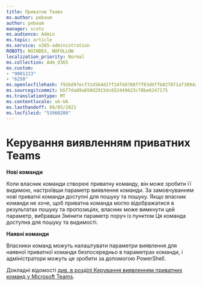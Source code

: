 ```yaml
---
title: Приватне Teams
ms.author: pebaum
author: pebaum
manager: scotv
ms.audience: Admin
ms.topic: article
ms.service: o365-administration
ROBOTS: NOINDEX, NOFOLLOW
localization_priority: Normal
ms.collection: Adm_O365
ms.custom:
- "9001223"
- "6258"
ms.openlocfilehash: f92bd97ecf3145b4d27f14fdd788f7f83ddffb827871af3894aec78ba30f6a48
ms.sourcegitcommit: b5f7da89a650d2915dc652449623c78be6247175
ms.translationtype: MT
ms.contentlocale: uk-UA
ms.lasthandoff: 08/05/2021
ms.locfileid: "53960280"
---
```

# <a name="managing-discovery-of-private-teams"></a>Керування виявленням приватних Teams

**Нові команди**

Коли власник команди створює приватну команду, він може зробити її видимою, настроївши параметр виявлення команди. За замовчуванням нові приватні команди доступні для пошуку та пошуку. Якщо власник команди не хоче, щоб приватна команда могло відображатися в результатах пошуку та пропозиціях, власник може вимкнути цей параметр, вибравши Змінити параметр поруч із пунктом Ця команда доступна для пошуку та видимості.  

**Наявні команди**

Власники команд можуть налаштувати параметри виявлення для наявної приватної команди безпосередньо в параметрах команди, і адміністратори можуть це зробити за допомогою PowerShell.  

Докладні відомості [див. в розділі Керування виявленням приватних команд у Microsoft Teams](https://docs.microsoft.com/microsoftteams/manage-discovery-of-private-teams).
